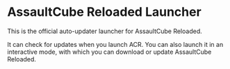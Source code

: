 # AssaultCube Reloaded Launcher

This is the official auto-updater launcher for AssaultCube Reloaded.

It can check for updates when you launch ACR. You can also launch it in an interactive mode, with which you can download or update AssaultCube Reloaded.
